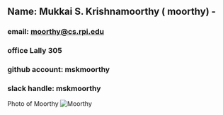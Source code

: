 ## Name: Mukkai S. Krishnamoorthy ( moorthy) -
### email: moorthy@cs.rpi.edu
### office Lally 305
### github account: mskmoorthy
### slack handle: mskmoorthy
Photo of Moorthy ![Moorthy](images/msk.jpg)
